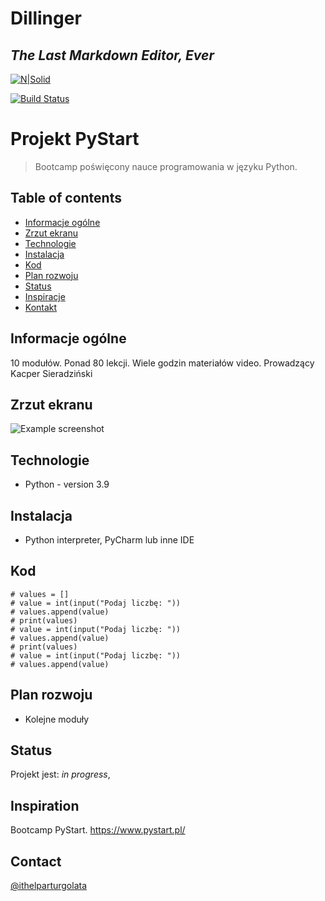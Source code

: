 # Dillinger
## _The Last Markdown Editor, Ever_

[![N|Solid](https://cldup.com/dTxpPi9lDf.thumb.png)](https://nodesource.com/products/nsolid)

[![Build Status](https://travis-ci.org/joemccann/dillinger.svg?branch=master)](https://travis-ci.org/joemccann/dillinger)

# Projekt PyStart
> Bootcamp poświęcony nauce programowania w języku Python.

## Table of contents
* [Informacje ogólne](#informacje-oglne)
* [Zrzut ekranu](#zrzut-ekranu)
* [Technologie](#technologie)
* [Instalacja](#instalacja)
* [Kod](#kod)
* [Plan rozwoju](#plan-rozwoju)
* [Status](#status)
* [Inspiracje](#inspiracje)
* [Kontakt](#kontakt)

## Informacje ogólne
10 modułów. Ponad 80 lekcji. Wiele godzin materiałów video. Prowadzący Kacper Sieradziński

## Zrzut ekranu
![Example screenshot](./img/screenshot.png)

## Technologie
* Python - version 3.9


## Instalacja
* Python interpreter, PyCharm lub inne IDE 

## Kod
```Przykładowy kod:
# values = []
# value = int(input("Podaj liczbę: "))
# values.append(value)
# print(values)
# value = int(input("Podaj liczbę: "))
# values.append(value)
# print(values)
# value = int(input("Podaj liczbę: "))
# values.append(value)
```


## Plan rozwoju

* Kolejne moduły

## Status
Projekt jest: _in progress_, 

## Inspiration
Bootcamp PyStart. 
https://www.pystart.pl/

## Contact
[@ithelparturgolata](ithelparturgolata@gmail.com)